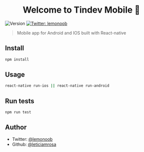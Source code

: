 <h1 align="center">Welcome to Tindev Mobile 👋</h1>
<p>
  <img alt="Version" src="https://img.shields.io/badge/version-0.0.1-blue.svg?cacheSeconds=2592000" />
  <a href="https://twitter.com/lemonoob">
    <img alt="Twitter: lemonoob" src="https://img.shields.io/twitter/follow/lemonoob.svg?style=social" target="_blank" />
  </a>
</p>

> Mobile app for Android and IOS built with React-native

## Install

```sh
npm install
```

## Usage

```sh
react-native run-ios || react-native run-android
```

## Run tests

```sh
npm run test
```

## Author

- Twitter: [@lemonoob](https://twitter.com/lemonoob)
- Github: [@leticiamrosa](https://github.com/leticiamrosa)
